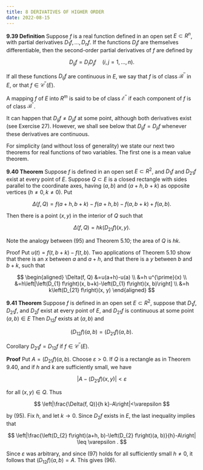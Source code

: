 ```yaml
---
title: 8 DERIVATIVES OF HIGHER ORDER
date: 2022-08-15
---
```



**9.39 Definition** Suppose $f$ is a real function defined in an open set $E \subset R^{n}$, with partial derivatives $D_{1} f, \ldots, D_{n} f$. If the functions $D_{j} f$ are themselves differentiable, then the second-order partial derivatives of $f$ are defined by

$$
D_{i j} f=D_{i} D_{j} f \quad(i, j=1, \ldots, n) .
$$

If all these functions $D_{i j} f$ are continuous in $E$, we say that $f$ is of class $\mathscr{B}^{\prime \prime}$ in $E$, or that $f \in \mathscr{C}^{\prime \prime}(E)$.

A mapping $f$ of $E$ into $R^{m}$ is said to be of class $\mathscr{E}^{\prime \prime}$ if each component of $f$ is of class $\mathscr{B}^{\prime \prime}$.

It can happen that $D_{i j} f \neq D_{j i} f$ at some point, although both derivatives exist (see Exercise 27). However, we shall see below that $D_{i j} f=D_{j i} f$ whenever these derivatives are continuous.

For simplicity (and without loss of generality) we state our next two theorems for real functions of two variables. The first one is a mean value theorem.

**9.40 Theorem** Suppose $f$ is defined in an open set $E \subset R^{2}$, and $D_{1} f$ and $D_{21} f$ exist at every point of $E$. Suppose $Q \subset E$ is a closed rectangle with sides parallel to the coordinate axes, having $(a, b)$ and $(a+h, b+k)$ as opposite vertices $(h \neq 0, k \neq 0)$. Put

$$
\Delta(f, Q)=f(a+h, b+k)-f(a+h, b)-f(a, b+k)+f(a, b) .
$$

Then there is a point $(x, y)$ in the interior of $Q$ such that

$$
\Delta(f, Q)=h k\left(D_{21} f\right)(x, y) .
$$

Note the analogy between (95) and Theorem 5.10; the area of $Q$ is $h k$.

Proof Put $u(t)=f(t, b+k)-f(t, b)$. Two applications of Theorem 5.10 show that there is an $x$ between $a$ and $a+h$, and that there is a $y$ between $b$ and $b+k$, such that

$$
\begin{aligned}
\Delta(f, Q) &=u(a+h)-u(a) \\
&=h u^{\prime}(x) \\
&=h\left[\left(D_{1} f\right)(x, b+k)-\left(D_{1} f\right)(x, b)\right] \\
&=h k\left(D_{21} f\right)(x, y)
\end{aligned}
$$



**9.41 Theorem** Suppose $f$ is defined in an open set $E \subset R^{2}$, suppose that $D_{1} f$, $D_{21} f$, and $D_{2} f$ exist at every point of $E$, and $D_{21} f$ is continuous at some point $(a, b) \in E$ Then $D_{12} f$ exists at $(a, b)$ and

$$
\left(D_{12} f\right)(a, b)=\left(D_{21} f\right)(a, b) .
$$

Corollary $D_{21} f=D_{12} f$ if $f \in \mathscr{C}^{\prime \prime}(E)$.

**Proof** Put $A=\left(D_{21} f\right)(a, b)$. Choose $\varepsilon>0$. If $Q$ is a rectangle as in Theorem 9.40, and if $h$ and $k$ are sufficiently small, we have

$$
\left|A-\left(D_{21} f\right)(x, y)\right|<\varepsilon
$$

for all $(x, y) \in Q$. Thus

$$
\left|\frac{\Delta(f, Q)}{h k}-A\right|<\varepsilon
$$

by (95). Fix $h$, and let $k \rightarrow 0$. Since $D_{2} f$ exists in $E$, the last inequality implies that

$$
\left|\frac{\left(D_{2} f\right)(a+h, b)-\left(D_{2} f\right)(a, b)}{h}-A\right| \leq \varepsilon .
$$

Since $\varepsilon$ was arbitrary, and since (97) holds for all sufficiently small $h \neq 0$, it follows that $\left(D_{12} f\right)(a, b)=A$. This gives (96).
